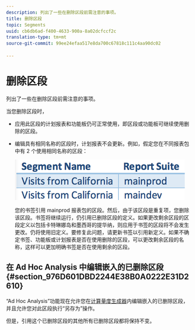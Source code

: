```yaml
---
description: 列出了一些在删除区段前需注意的事项。
title: 删除区段
topic: Segments
uuid: cb6db6ad-f400-4633-900a-8a02dcfccf2c
translation-type: tm+mt
source-git-commit: 99ee24efaa517e8da700c67818c111c4aa90dc02

---
```



# 删除区段

列出了一些在删除区段前需注意的事项。

当您删除区段时，

* 应用此区段的计划报表和功能板仍可正常使用，即区段或功能板可继续使用删除的区段。
* 编辑具有相同名称的区段时，计划报表不会更新。例如，假定您在不同报表包中有 2 个使用相同名称的区段：

   ![](assets/duplicate_seg_names.png)

   您的书签引用 mainprod 报表包的区段。然后，由于该区段是重复项，您删除该区段。书签将继续运行，仍引用已删除区段的定义。如果更改剩余区段的区段定义以包括卡特琳娜岛和墨西哥的提华纳，则应用于书签的区段将不会发生更改。仍将使用旧定义。要修复此问题，请更新书签以引用新定义。如果不确定书签、功能板或计划报表是否在使用删除的区段，可以更改剩余区段的名称，这样可以更加明确书签是否在使用剩余的区段。

## 在 Ad Hoc Analysis 中编辑嵌入的已删除区段 {#section_976D601DBD2244E38B0A0222E31D2610}

“Ad Hoc Analysis”功能现在允许您在[计算量度生成器](https://marketing.adobe.com/resources/help/zh_CN/analytics/calcmetrics/)内编辑嵌入的已删除区段，并且允许您对此区段执行“另存为”操作。

但是，引用这个已删除区段的其他所有已删除区段都将保持不变。

